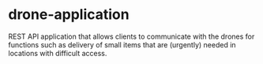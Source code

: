 # drone-application
REST API application that allows clients to communicate with the drones for functions such as delivery of small items that are (urgently) needed in locations with difficult access. 
